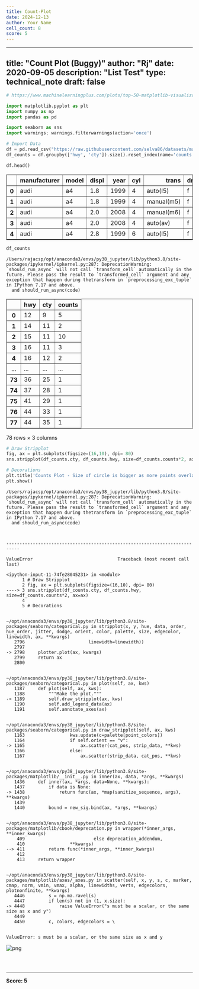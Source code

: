```yaml
---
title: Count-Plot
date: 2024-12-13
author: Your Name
cell_count: 8
score: 5
---
```


---
title: "Count Plot (Buggy)"
author: "Rj"
date: 2020-09-05
description: "List Test"
type: technical_note
draft: false
---

```python
# https://www.machinelearningplus.com/plots/top-50-matplotlib-visualizations-the-master-plots-python/
```


```python
import matplotlib.pyplot as plt
import numpy as np
import pandas as pd

import seaborn as sns
import warnings; warnings.filterwarnings(action='once')

# Import Data
df = pd.read_csv("https://raw.githubusercontent.com/selva86/datasets/master/mpg_ggplot2.csv")
df_counts = df.groupby(['hwy', 'cty']).size().reset_index(name='counts')

df.head()

```




<div>
<style scoped>
    .dataframe tbody tr th:only-of-type {
        vertical-align: middle;
    }

    .dataframe tbody tr th {
        vertical-align: top;
    }

    .dataframe thead th {
        text-align: right;
    }
</style>
<table border="1" class="dataframe">
  <thead>
    <tr style="text-align: right;">
      <th></th>
      <th>manufacturer</th>
      <th>model</th>
      <th>displ</th>
      <th>year</th>
      <th>cyl</th>
      <th>trans</th>
      <th>drv</th>
      <th>cty</th>
      <th>hwy</th>
      <th>fl</th>
      <th>class</th>
    </tr>
  </thead>
  <tbody>
    <tr>
      <th>0</th>
      <td>audi</td>
      <td>a4</td>
      <td>1.8</td>
      <td>1999</td>
      <td>4</td>
      <td>auto(l5)</td>
      <td>f</td>
      <td>18</td>
      <td>29</td>
      <td>p</td>
      <td>compact</td>
    </tr>
    <tr>
      <th>1</th>
      <td>audi</td>
      <td>a4</td>
      <td>1.8</td>
      <td>1999</td>
      <td>4</td>
      <td>manual(m5)</td>
      <td>f</td>
      <td>21</td>
      <td>29</td>
      <td>p</td>
      <td>compact</td>
    </tr>
    <tr>
      <th>2</th>
      <td>audi</td>
      <td>a4</td>
      <td>2.0</td>
      <td>2008</td>
      <td>4</td>
      <td>manual(m6)</td>
      <td>f</td>
      <td>20</td>
      <td>31</td>
      <td>p</td>
      <td>compact</td>
    </tr>
    <tr>
      <th>3</th>
      <td>audi</td>
      <td>a4</td>
      <td>2.0</td>
      <td>2008</td>
      <td>4</td>
      <td>auto(av)</td>
      <td>f</td>
      <td>21</td>
      <td>30</td>
      <td>p</td>
      <td>compact</td>
    </tr>
    <tr>
      <th>4</th>
      <td>audi</td>
      <td>a4</td>
      <td>2.8</td>
      <td>1999</td>
      <td>6</td>
      <td>auto(l5)</td>
      <td>f</td>
      <td>16</td>
      <td>26</td>
      <td>p</td>
      <td>compact</td>
    </tr>
  </tbody>
</table>
</div>




```python
df_counts
```

    /Users/rajacsp/opt/anaconda3/envs/py38_jupyter/lib/python3.8/site-packages/ipykernel/ipkernel.py:287: DeprecationWarning: `should_run_async` will not call `transform_cell` automatically in the future. Please pass the result to `transformed_cell` argument and any exception that happen during thetransform in `preprocessing_exc_tuple` in IPython 7.17 and above.
      and should_run_async(code)





<div>
<style scoped>
    .dataframe tbody tr th:only-of-type {
        vertical-align: middle;
    }

    .dataframe tbody tr th {
        vertical-align: top;
    }

    .dataframe thead th {
        text-align: right;
    }
</style>
<table border="1" class="dataframe">
  <thead>
    <tr style="text-align: right;">
      <th></th>
      <th>hwy</th>
      <th>cty</th>
      <th>counts</th>
    </tr>
  </thead>
  <tbody>
    <tr>
      <th>0</th>
      <td>12</td>
      <td>9</td>
      <td>5</td>
    </tr>
    <tr>
      <th>1</th>
      <td>14</td>
      <td>11</td>
      <td>2</td>
    </tr>
    <tr>
      <th>2</th>
      <td>15</td>
      <td>11</td>
      <td>10</td>
    </tr>
    <tr>
      <th>3</th>
      <td>16</td>
      <td>11</td>
      <td>3</td>
    </tr>
    <tr>
      <th>4</th>
      <td>16</td>
      <td>12</td>
      <td>2</td>
    </tr>
    <tr>
      <th>...</th>
      <td>...</td>
      <td>...</td>
      <td>...</td>
    </tr>
    <tr>
      <th>73</th>
      <td>36</td>
      <td>25</td>
      <td>1</td>
    </tr>
    <tr>
      <th>74</th>
      <td>37</td>
      <td>28</td>
      <td>1</td>
    </tr>
    <tr>
      <th>75</th>
      <td>41</td>
      <td>29</td>
      <td>1</td>
    </tr>
    <tr>
      <th>76</th>
      <td>44</td>
      <td>33</td>
      <td>1</td>
    </tr>
    <tr>
      <th>77</th>
      <td>44</td>
      <td>35</td>
      <td>1</td>
    </tr>
  </tbody>
</table>
<p>78 rows × 3 columns</p>
</div>




```python
# Draw Stripplot
fig, ax = plt.subplots(figsize=(16,10), dpi= 80)    
sns.stripplot(df_counts.cty, df_counts.hwy, size=df_counts.counts*2, ax=ax)

# Decorations
plt.title('Counts Plot - Size of circle is bigger as more points overlap', fontsize=22)
plt.show()
```

    /Users/rajacsp/opt/anaconda3/envs/py38_jupyter/lib/python3.8/site-packages/ipykernel/ipkernel.py:287: DeprecationWarning: `should_run_async` will not call `transform_cell` automatically in the future. Please pass the result to `transformed_cell` argument and any exception that happen during thetransform in `preprocessing_exc_tuple` in IPython 7.17 and above.
      and should_run_async(code)



    ---------------------------------------------------------------------------

    ValueError                                Traceback (most recent call last)

    <ipython-input-11-74fe28045231> in <module>
          1 # Draw Stripplot
          2 fig, ax = plt.subplots(figsize=(16,10), dpi= 80)
    ----> 3 sns.stripplot(df_counts.cty, df_counts.hwy, size=df_counts.counts*2, ax=ax)
          4 
          5 # Decorations


    ~/opt/anaconda3/envs/py38_jupyter/lib/python3.8/site-packages/seaborn/categorical.py in stripplot(x, y, hue, data, order, hue_order, jitter, dodge, orient, color, palette, size, edgecolor, linewidth, ax, **kwargs)
       2796                        linewidth=linewidth))
       2797 
    -> 2798     plotter.plot(ax, kwargs)
       2799     return ax
       2800 


    ~/opt/anaconda3/envs/py38_jupyter/lib/python3.8/site-packages/seaborn/categorical.py in plot(self, ax, kws)
       1187     def plot(self, ax, kws):
       1188         """Make the plot."""
    -> 1189         self.draw_stripplot(ax, kws)
       1190         self.add_legend_data(ax)
       1191         self.annotate_axes(ax)


    ~/opt/anaconda3/envs/py38_jupyter/lib/python3.8/site-packages/seaborn/categorical.py in draw_stripplot(self, ax, kws)
       1163                 kws.update(c=palette[point_colors])
       1164                 if self.orient == "v":
    -> 1165                     ax.scatter(cat_pos, strip_data, **kws)
       1166                 else:
       1167                     ax.scatter(strip_data, cat_pos, **kws)


    ~/opt/anaconda3/envs/py38_jupyter/lib/python3.8/site-packages/matplotlib/__init__.py in inner(ax, data, *args, **kwargs)
       1436     def inner(ax, *args, data=None, **kwargs):
       1437         if data is None:
    -> 1438             return func(ax, *map(sanitize_sequence, args), **kwargs)
       1439 
       1440         bound = new_sig.bind(ax, *args, **kwargs)


    ~/opt/anaconda3/envs/py38_jupyter/lib/python3.8/site-packages/matplotlib/cbook/deprecation.py in wrapper(*inner_args, **inner_kwargs)
        409                          else deprecation_addendum,
        410                 **kwargs)
    --> 411         return func(*inner_args, **inner_kwargs)
        412 
        413     return wrapper


    ~/opt/anaconda3/envs/py38_jupyter/lib/python3.8/site-packages/matplotlib/axes/_axes.py in scatter(self, x, y, s, c, marker, cmap, norm, vmin, vmax, alpha, linewidths, verts, edgecolors, plotnonfinite, **kwargs)
       4446         s = np.ma.ravel(s)
       4447         if len(s) not in (1, x.size):
    -> 4448             raise ValueError("s must be a scalar, or the same size as x and y")
       4449 
       4450         c, colors, edgecolors = \


    ValueError: s must be a scalar, or the same size as x and y



    
![png](/mlnotes/images/count-plot_4_2.png)
    



```python

```


```python

```


```python

```


---
**Score: 5**